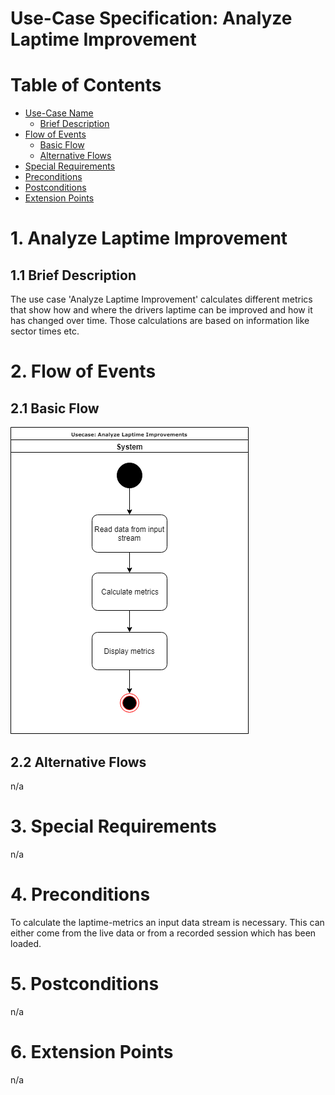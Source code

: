 # Use-Case Specification: Analyze Laptime Improvement

# Table of Contents
- [Use-Case Name](#1-analyze-laptime-improvement)
    - [Brief Description](#11-brief-description)
- [Flow of Events](#2-flow-of-events)
    - [Basic Flow](#21-basic-flow)
    - [Alternative Flows](#22-alternative-flows)
- [Special Requirements](#3-special-requirements)
- [Preconditions](#4-preconditions)
- [Postconditions](#5-postconditions)
- [Extension Points](#6-extension-points)

# 1. Analyze Laptime Improvement
## 1.1 Brief Description
The use case 'Analyze Laptime Improvement' calculates different metrics that show how and where the drivers laptime can be improved and how it has changed over time. Those calculations are based on information like sector times etc.

# 2. Flow of Events
## 2.1 Basic Flow
![Analyze Laptimes UML](UML.png "UML")

## 2.2 Alternative Flows
n/a

# 3. Special Requirements
n/a

# 4. Preconditions
To calculate the laptime-metrics an input data stream is necessary. This can either come from the live data or from a recorded session which has been loaded.

# 5. Postconditions
n/a

# 6. Extension Points
n/a
